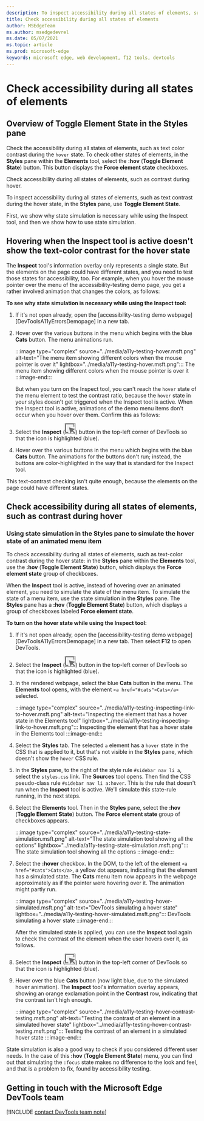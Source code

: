 ```yaml
---
description: To inspect accessibility during all states of elements, such as text contrast during the hover state, in the Styles pane, use Toggle Element State.
title: Check accessibility during all states of elements
author: MSEdgeTeam
ms.author: msedgedevrel
ms.date: 05/07/2021
ms.topic: article
ms.prod: microsoft-edge
keywords: microsoft edge, web development, f12 tools, devtools
---
```

# Check accessibility during all states of elements


<!-- 5. STYLES: TOGGLE STATE -->

## Overview of Toggle Element State in the Styles pane

Check the accessibility during all states of elements, such as text color contrast during the `hover` state.  To check other states of elements, in the **Styles** pane within the **Elements** tool, select the **\:hov** (**Toggle Element State**) button.  This button displays the **Force element state** checkboxes.  

Check accessibility during all states of elements, such as contrast during hover.

To inspect accessibility during all states of elements, such as text contrast during the hover state, in the **Styles** pane, use **Toggle Element State**.

First, we show why state simulation is necessary while using the Inspect tool, and then we show how to use state simulation.


## Hovering when the Inspect tool is active doesn't show the text-color contrast for the hover state

<!-- Inspect tool needs different states -->

<!-- this section is a semi out-of-place aside; only serving to build up to the message/steps of setting states.  Check how verbose the main overview article is, then reduce this section -->

The **Inspect** tool's information overlay only represents a single state.  But the elements on the page could have different states, and you need to test those states for accessibility, too.  For example, when you hover the mouse pointer over the menu of the accessibility-testing demo page, you get a rather involved animation that changes the colors, as follows:

**To see why state simulation is necessary while using the Inspect tool:**

1.  If it's not open already, open the [accessibility-testing demo webpage][DevToolsA11yErrorsDemopage] in a new tab.

1.  Hover over the various buttons in the menu which begins with the blue **Cats** button.  The menu animations run.

    :::image type="complex" source="../media/a11y-testing-hover.msft.png" alt-text="The menu item showing different colors when the mouse pointer is over it" lightbox="../media/a11y-testing-hover.msft.png":::
        The menu item showing different colors when the mouse pointer is over it
    :::image-end:::
    
    But when you turn on the Inspect tool, you can't reach the `hover` state of the menu element to test the contrast ratio, because the `hover` state in your styles doesn't get triggered when the Inspect tool is active.  When the Inspect tool is active, animations of the demo menu items don't occur when you hover over them.  Confirm this as follows:
    
1.  Select the **Inspect** \(![the Inspect button](../media/inspect-icon.msft.png)\) button in the top-left corner of DevTools so that the icon is highlighted (blue).

1.  Hover over the various buttons in the menu which begins with the blue **Cats** button.  The animations for the buttons don't run; instead, the buttons are color-highlighted in the way that is standard for the Inspect tool.

This text-contrast checking isn't quite enough, because the elements on the page could have different states.


<!-- Elements tool: Styles pane: Toggle Element State -->
## Check accessibility during all states of elements, such as contrast during hover

### Using state simulation in the Styles pane to simulate the hover state of an animated menu item 

To check accessibility during all states of elements, such as text-color contrast during the hover state: in the **Styles** pane within the **Elements** tool, use the **\:hov** (**Toggle Element State**) button, which displays the **Force element state** group of checkboxes.

When the **Inspect** tool is active, instead of hovering over an animated element, you need to simulate the state of the menu item.  To simulate the state of a menu item, use the state simulation in the **Styles** pane.  The **Styles** pane has a **\:hov** (**Toggle Element State**) button, which displays a group of checkboxes labeled **Force element state**.

**To turn on the hover state while using the Inspect tool:**

1.  If it's not open already, open the [accessibility-testing demo webpage][DevToolsA11yErrorsDemopage] in a new tab.  Then select **F12** to open DevTools.

1.  Select the **Inspect** \(![Inspect tool button](../media/inspect-icon.msft.png)\) button in the top-left corner of DevTools so that the icon is highlighted (blue).

1.  In the rendered webpage, select the blue **Cats** button in the menu.  The **Elements** tool opens, with the element `<a href="#cats">Cats</a>` selected.

    :::image type="complex" source="../media/a11y-testing-inspecting-link-to-hover.msft.png" alt-text="Inspecting the element that has a hover state in the Elements tool" lightbox="../media/a11y-testing-inspecting-link-to-hover.msft.png":::
        Inspecting the element that has a hover state in the Elements tool
    :::image-end:::

1.  Select the **Styles** tab.  The selected `a` element has a `hover` state in the CSS that is applied to it, but that's not visible in the **Styles** pane, which doesn't show the `hover` CSS rule.

1.  In the **Styles** pane, to the right of the style rule `#sidebar nav li a`, select the `styles.css` link.  The **Sources** tool opens.  Then find the CSS pseudo-class rule `#sidebar nav li a:hover`.  This is the rule that doesn't run when the **Inspect** tool is active.  We'll simulate this state-rule running, in the next steps.

1.  Select the **Elements** tool.  Then in the **Styles** pane, select the **:hov** (**Toggle Element State**) button.  The **Force element state** group of checkboxes appears.

    :::image type="complex" source="../media/a11y-testing-state-simulation.msft.png" alt-text="The state simulation tool showing all the options" lightbox="../media/a11y-testing-state-simulation.msft.png":::
        The state simulation tool showing all the options
    :::image-end:::

1.  Select the **:hover** checkbox.  In the DOM, to the left of the element `<a href="#cats">Cats</a>`, a yellow dot appears, indicating that the element has a simulated state.  The **Cats** menu item now appears in the webpage approximately as if the pointer were hovering over it.  The animation might partly run.

    :::image type="complex" source="../media/a11y-testing-hover-simulated.msft.png" alt-text="DevTools simulating a hover state" lightbox="../media/a11y-testing-hover-simulated.msft.png":::
        DevTools simulating a hover state
    :::image-end:::

    After the simulated state is applied, you can use the **Inspect** tool again to check the contrast of the element when the user hovers over it, as follows.

1.  Select the **Inspect** \(![Inspector icon](../media/inspect-icon.msft.png)\) button in the top-left corner of DevTools so that the icon is highlighted (blue).

1.  Hover over the blue **Cats** button (now light blue, due to the simulated hover animation).  The **Inspect** tool's information overlay appears, showing an orange exclamation point in the **Contrast** row, indicating that the contrast isn't high enough.

    :::image type="complex" source="../media/a11y-testing-hover-contrast-testing.msft.png" alt-text="Testing the contrast of an element in a simulated hover state" lightbox="../media/a11y-testing-hover-contrast-testing.msft.png":::
        Testing the contrast of an element in a simulated hover state
    :::image-end:::

State simulation is also a good way to check if you considered different user needs.  In the case of this **:hov** (**Toggle Element State**) menu, you can find out that simulating the `:focus` state makes no difference to the look and feel, and that is a problem to fix, found by accessibility testing.


## Getting in touch with the Microsoft Edge DevTools team  

[!INCLUDE [contact DevTools team note](../includes/contact-devtools-team-note.md)]  


<!-- links -->
